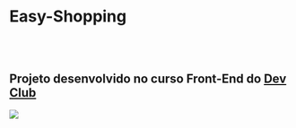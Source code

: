 <h1> Easy-Shopping </h1>
</br>
</br>
<h2> Projeto desenvolvido no curso Front-End do <a href="https://rodolfomori.com.br/devclub">Dev Club</a></h2>

<img src="https://github.com/Beatrizsantos1/Easy-Shopping/blob/master/img/Shopping%20via%20desktop%20illustration.png?raw=true">
